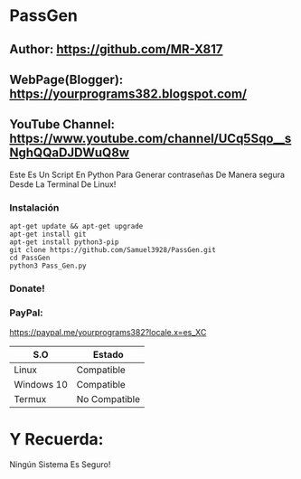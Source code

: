 # PassGen
## Author: https://github.com/MR-X817
## WebPage(Blogger): https://yourprograms382.blogspot.com/
## YouTube Channel: https://www.youtube.com/channel/UCq5Sqo__sNghQQaDJDWuQ8w

Este Es Un Script En Python Para Generar contraseñas De Manera segura Desde La Terminal De Linux!

### Instalación
```
apt-get update && apt-get upgrade
apt-get install git
apt-get install python3-pip
git clone https://github.com/Samuel3928/PassGen.git
cd PassGen
python3 Pass_Gen.py
```
### Donate!
### PayPal:
https://paypal.me/yourprograms382?locale.x=es_XC   


 |     S.O      |   Estado      |
|--------------|---------------| 
| Linux  | Compatible    |
| Windows 10 | Compatible |
| Termux | No Compatible |


# Y Recuerda:
Ningún Sistema Es Seguro!


